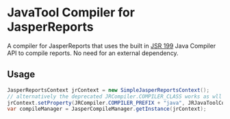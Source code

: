 JavaTool Compiler for JasperReports
===================================

A compiler for JasperReports that uses the built in [JSR 199](https://jcp.org/en/jsr/detail?id=199) Java Compiler API to compile reports. No need for an external dependency.

Usage
-----

```java
JasperReportsContext jrContext = new SimpleJasperReportsContext();
// alternatively the deprecated JRCompiler.COMPILER_CLASS works as wll
jrContext.setProperty(JRCompiler.COMPILER_PREFIX + "java", JRJavaToolCompiler.class.getName());
var compileManager = JasperCompileManager.getInstance(jrContext);
```
